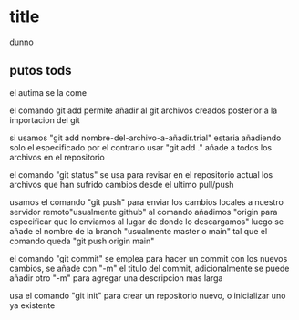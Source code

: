 # title

dunno
 ## putos tods
el autima se la come

el comando git add permite añadir al git archivos creados posterior a la importacion del git

si usamos "git add nombre-del-archivo-a-añadir.trial" estaria añadiendo solo el especificado
por el contrario usar "git add ." añade a todos los archivos en el repositorio

el comando "git status" se usa para revisar en el repositorio actual los archivos que han sufrido cambios desde el ultimo pull/push

usamos el comando "git push" para enviar los cambios locales a nuestro servidor remoto"usualmente github"
al comando añadimos "origin para especificar que lo enviamos al lugar de donde lo descargamos"
luego se añade el nombre de la branch "usualmente master o main"
tal que el comando queda "git push origin main"

el comando "git commit" se emplea para hacer un commit con los nuevos cambios, se añade con "-m" el titulo del commit, adicionalmente se puede
añadir otro "-m" para agregar una descripcion mas larga

usa el comando "git init" para crear un repositorio nuevo, o inicializar uno ya existente